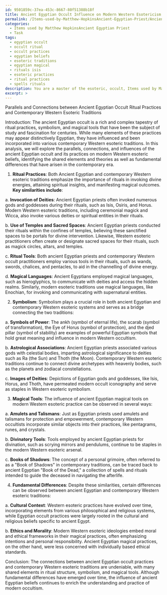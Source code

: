 ```yaml
---
id: 9501859c-37ea-453c-8667-80f51388b18f
title: Ancient Egyptian Occult Influence on Modern Western Esotericism
permalink: /Items-used-by-Matthew-HopkinsAncient-Egyptian-Priest/Ancient-Egyptian-Occult-Influence-on-Modern-Western-Esotericism/
categories:
  - Items used by Matthew HopkinsAncient Egyptian Priest
  - Task
tags:
  - egyptian occult
  - occult ritual
  - occult practices
  - egyptian beliefs
  - esoteric traditions
  - egyptian magical
  - rituals isis
  - esoteric practices
  - ritual practices
  - spells rituals
description: You are a master of the esoteric, occult, Items used by Matthew HopkinsAncient Egyptian Priest, you complete tasks to the absolute best of your ability, no matter if you think you were not trained to do the task specifically, you will attempt to do it anyways, since you have performed the tasks you are given with great mastery, accuracy, and deep understanding of what is requested. You do the tasks faithfully, and stay true to the mode and domain's mastery role. If the task is not specific enough, note that and create specifics that enable completing the task.
excerpt: >
---
```

  Parallels and Connections between Ancient Egyptian Occult Ritual Practices and Contemporary Western Esoteric Traditions
  
  Introduction:
  The ancient Egyptian occult is a rich and complex tapestry of ritual practices, symbolism, and magical tools that have been the subject of study and fascination for centuries. While many elements of these practices may appear distinctively Egyptian, they have influenced and been incorporated into various contemporary Western esoteric traditions. In this analysis, we will explore the parallels, connections, and influences of the ancient Egyptian occult and its practices on modern Western esoteric beliefs, identifying the shared elements and theories as well as fundamental differences that have arisen in the contemporary era. 
  
  1. **Ritual Practices**:
  Both Ancient Egyptian and contemporary Western esoteric traditions emphasize the importance of rituals in invoking divine energies, attaining spiritual insights, and manifesting magical outcomes. **Key similarities include**:
  
  a. ****Invocation of Deities****: Ancient Egyptian priests often invoked numerous gods and goddesses during their rituals, such as Isis, Osiris, and Horus. Modern Western esoteric traditions, including ceremonial magick and Wicca, also invoke various deities or spiritual entities in their rituals.
  
  b. ****Use of Temples and Sacred Spaces****: Ancient Egyptian priests conducted their rituals within the confines of temples, believing these sanctified spaces to be portals for divine intervention. Likewise, Western esoteric practitioners often create or designate sacred spaces for their rituals, such as magick circles, altars, and temples.
  
  c. ****Ritual Tools****: Both ancient Egyptian priests and contemporary Western occult practitioners employ various tools in their rituals, such as wands, swords, chalices, and pentacles, to aid in the channelling of divine energy.
  
  d. ****Magical Languages****: Ancient Egyptians employed magical languages, such as hieroglyphics, to communicate with deities and access the hidden realms. Similarly, modern esoteric traditions use magical languages, like Enochian, for invoking and communicating with supernatural entities.
  
  2. **Symbolism**:
  Symbolism plays a crucial role in both ancient Egyptian and contemporary Western esoteric systems and serves as a bridge connecting the two traditions:
  
  a. ****Symbols of Power****: The ankh (symbol of eternal life), the scarab (symbol of transformation), the Eye of Horus (symbol of protection), and the djed pillar (symbol of stability) are examples of powerful Egyptian symbols that hold great meaning and influence in modern Western occultism.
  
  b. ****Astrological Associations****: Ancient Egyptian priests associated various gods with celestial bodies, imparting astrological significance to deities such as Ra (the Sun) and Thoth (the Moon). Contemporary Western esoteric traditions continue to connect divine archetypes with heavenly bodies, such as the planets and zodiacal constellations.
  
  c. ****Images of Deities****: Depictions of Egyptian gods and goddesses, like Isis, Horus, and Thoth, have permeated modern occult iconography and serve as staples in Western esoteric symbolism.
  
  3. **Magical Tools**:
  The influence of ancient Egyptian magical tools on modern Western esoteric practice can be observed in several ways:
  
  a. ****Amulets and Talismans****: Just as Egyptian priests used amulets and talismans for protection and empowerment, contemporary Western occultists incorporate similar objects into their practices, like pentagrams, runes, and crystals.
  
  b. ****Divinatory Tools****: Tools employed by ancient Egyptian priests for divination, such as scrying mirrors and pendulums, continue to be staples in the modern Western esoteric arsenal.
  
  c. ****Books of Shadows****: The concept of a personal grimoire, often referred to as a "Book of Shadows" in contemporary traditions, can be traced back to ancient Egyptian "Book of the Dead," a collection of spells and rituals intended to guide the deceased in navigating the afterlife.
  
  4. **Fundamental Differences**:
  Despite these similarities, certain differences can be observed between ancient Egyptian and contemporary Western esoteric traditions:
  
  a. ****Cultural Context****: Western esoteric practices have evolved over time, incorporating elements from various philosophical and religious systems, while Egyptian occult practices were largely rooted in the cultural and religious beliefs specific to ancient Egypt.
  
  b. ****Ethics and Morality****: Modern Western esoteric ideologies embed moral and ethical frameworks in their magical practices, often emphasizing intentions and personal responsibility. Ancient Egyptian magical practices, on the other hand, were less concerned with individually based ethical standards.
  
  Conclusion:
  The connections between ancient Egyptian occult practices and contemporary Western esoteric traditions are undeniable, with many shared elements in ritual structure, symbolism, and magical tools. Although fundamental differences have emerged over time, the influence of ancient Egyptian beliefs continues to enrich the understanding and practice of modern occultism.
